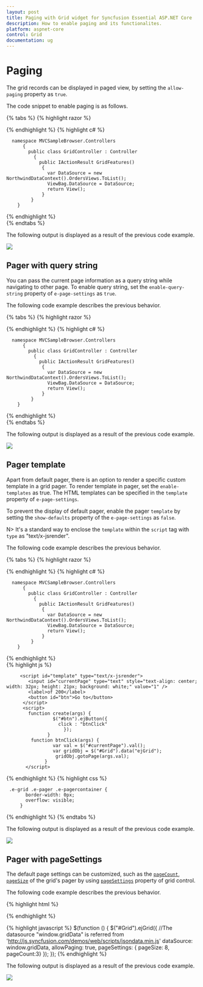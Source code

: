 ```yaml
---
layout: post
title: Paging with Grid widget for Syncfusion Essential ASP.NET Core
description: How to enable paging and its functionalites.
platform: aspnet-core
control: Grid
documentation: ug
---
```

# Paging

The grid records can be displayed in paged view, by setting the `allow-paging` property as `true`.

The code snippet to enable paging is as follows.

{% tabs %}
{% highlight razor %}

   <ej-grid id="FlatGrid" allow-paging="true" datasource="ViewBag.DataSource">
        <e-columns>
            <e-column field="OrderID" header-text="Order ID"></e-column>
            <e-column field="EmployeeID" header-text="Employee ID"></e-column>
            <e-column field="CustomerID" header-text="Customer ID"></e-column>
            <e-column field="ShipCountry" header-text="Ship Country"></e-column>
            <e-column field="Freight" header-text="Freight"></e-column>
        </e-columns>
   </ej-grid>

{% endhighlight  %}
{% highlight c# %}

      namespace MVCSampleBrowser.Controllers
          {
            public class GridController : Controller
              { 
                public IActionResult GridFeatures()
                 {
                   var DataSource = new NorthwindDataContext().OrdersViews.ToList();
                   ViewBag.DataSource = DataSource;
                   return View();
                 }
             }
        } 
{% endhighlight  %}    
{% endtabs %}  

 The following output is displayed as a result of the previous code example.
 
 ![](Paging_images/Paging_img1.png)


## Pager with query string


You can pass the current page information as a query string while navigating to other page. To enable query string, set the `enable-query-string` property of `e-page-settings` as `true`.

The following code example describes the previous behavior.

{% tabs %}
{% highlight razor %}

   <ej-grid id="FlatGrid" allow-paging="true" datasource="ViewBag.DataSource">
        <e-page-settings enable-query-string="true"> </e-page-settings>
        <e-columns>
            <e-column field="OrderID" header-text="Order ID"></e-column>
            <e-column field="EmployeeID" header-text="Employee ID"></e-column>
            <e-column field="CustomerID" header-text="Customer ID"></e-column>
            <e-column field="ShipCountry" header-text="Ship Country"></e-column>
            <e-column field="Freight" header-text="Freight"></e-column>
        </e-columns>
   </ej-grid>

{% endhighlight  %}
{% highlight c# %}

      namespace MVCSampleBrowser.Controllers
          {
            public class GridController : Controller
              { 
                public IActionResult GridFeatures()
                 {
                   var DataSource = new NorthwindDataContext().OrdersViews.ToList();
                   ViewBag.DataSource = DataSource;
                   return View();
                 }
             }
        } 
{% endhighlight  %}    
{% endtabs %}  

The following output is displayed as a result of the previous code example.

 ![](Paging_images/Paging_img2.png)
 
 ## Pager template

Apart from default pager, there is an option to render a specific custom template in a grid pager. To render template in pager, set the `enable-templates` as true. The HTML templates can be specified in the `template` property of `e-page-settings`.

 To prevent the display of default pager, enable the pager `template` by setting the `show-defaults` property of the `e-page-settings` as `false`.

 N> It's a standard way to enclose the `template`  within the `script` tag with `type` as "text/x-jsrender".

The following code example describes the previous behavior.

{% tabs %}
{% highlight razor %}

   <ej-grid id="FlatGrid" allow-paging="true" datasource="ViewBag.DataSource" create="create">
        <e-page-settings enable-templates="true" template="#template" show-defaults="false"></e-page-settings>
        <e-columns>
            <e-column field="OrderID" header-text="OrderID"></e-column>
            <e-column field="EmployeeID" header-text="EmployeeID"></e-column>
            <e-column field="ShipCity" header-text="ShipCity"></e-column>
            <e-column field="ShipCountry" header-text="ShipCountry"></e-column>
            <e-column field="Freight" header-text="Freight" format="{0:C}"></e-column>
        </e-columns>
   </ej-grid>

{% endhighlight  %}
{% highlight c# %}

      namespace MVCSampleBrowser.Controllers
          {
            public class GridController : Controller
              { 
                public IActionResult GridFeatures()
                 {
                   var DataSource = new NorthwindDataContext().OrdersViews.ToList();
                   ViewBag.DataSource = DataSource;
                   return View();
                 }
             }
        } 
{% endhighlight  %}    
{% highlight js %}

         <script id="template" type="text/x-jsrender">
            <input id="currentPage" type="text" style="text-align: center; width: 32px; height: 21px; background: white;" value="1" />
            <label>of 200</label>
            <button id="btn">Go to</button>
          </script>
          <script>
            function create(args) {
                     $("#btn").ejButton({
                       click : "btnClick"
                         });
                   }
             function btnClick(args) {
                     var val = $("#currentPage").val();
                     var gridObj = $("#Grid").data("ejGrid");
                      gridObj.gotoPage(args.val);
                  }
           </script>
{% endhighlight  %}
{% highlight css %}

     .e-grid .e-pager .e-pagercontainer {
	       border-width: 0px;
	       overflow: visible;
         }         
{% endhighlight  %} 
{% endtabs %} 
 
The following output is displayed as a result of the previous code example.

![](Paging_images/Paging_img3.png)

## Pager with pageSettings

The default page settings can be customized, such as the [`pageCount`](https://help.syncfusion.com/api/js/ejgrid#members:pagesettings-pagecount "pageCount"), [`pageSize`](https://help.syncfusion.com/api/js/ejgrid#members:pagesettings-pagesize "pageSize")  of the grid's pager by using [`pageSettings`](https://help.syncfusion.com/api/js/ejgrid#members:pagesettings "pageSettings") property of grid control. 

The following code example describes the previous behavior.

{% highlight html %}
<div id="Grid"></div>
{% endhighlight %}

{% highlight javascript %}
$(function () {
	$("#Grid").ejGrid({
		//The datasource "window.gridData" is referred from 'http://js.syncfusion.com/demos/web/scripts/jsondata.min.js'
        dataSource: window.gridData,
        allowPaging: true,
        pageSettings: { pageSize: 8, pageCount:3}
    });
});
{% endhighlight %}

The following output is displayed as a result of the previous code example.

![](paging_images/paging_img7.png)
